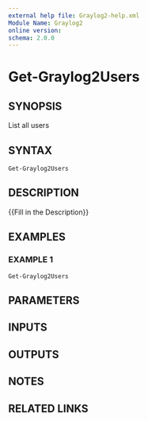 ```yaml
---
external help file: Graylog2-help.xml
Module Name: Graylog2
online version:
schema: 2.0.0
---
```


# Get-Graylog2Users

## SYNOPSIS
List all users

## SYNTAX

```
Get-Graylog2Users
```

## DESCRIPTION
{{Fill in the Description}}

## EXAMPLES

### EXAMPLE 1
```
Get-Graylog2Users
```

## PARAMETERS

## INPUTS

## OUTPUTS

## NOTES

## RELATED LINKS

